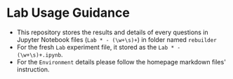 # Lab Usage Guidance



+ This repository stores the results and details of every questions in Jupyter Notebook files (`Lab * - (\w+\s)+`) in folder named `rebuilder`
+ For the fresh `Lab` experiment file, it stored as the `Lab * - (\w+\s)+.ipynb`.
+ For the `Environment` details please follow the homepage markdown files' instruction.

